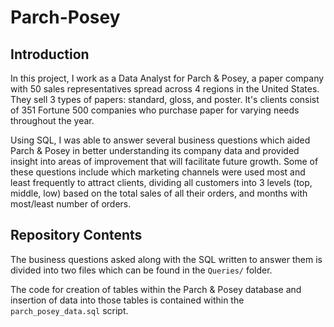 # Parch-Posey

## Introduction 

In this project, I work as a Data Analyst for Parch & Posey, a paper company with 50 sales representatives spread across 4 regions in the United States. They sell 3 types of papers: standard, gloss, and poster. It's clients consist of 351 Fortune 500 companies who purchase paper for varying needs throughout the year.  

Using SQL, I was able to answer several business questions which aided Parch & Posey in better understanding its company data and provided insight into areas of improvement that will facilitate future growth. Some of these questions include which marketing channels were used most and least frequently to attract clients, dividing all customers into 3 levels (top, middle, low) based on the total sales of all their orders, and months with most/least number of orders. 

## Repository Contents 

The business questions asked along with the SQL written to answer them is divided into two files which can be found in the `Queries/` folder. 

The code for creation of tables within the Parch & Posey database and insertion of data into those tables is contained within the `parch_posey_data.sql` script. 